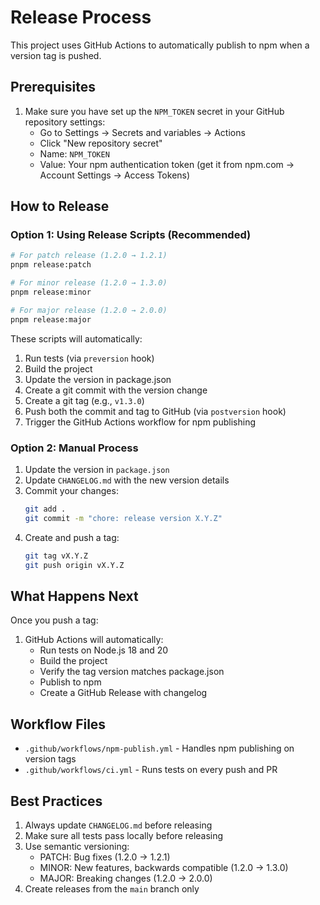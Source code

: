 # Release Process

This project uses GitHub Actions to automatically publish to npm when a version tag is pushed.

## Prerequisites

1. Make sure you have set up the `NPM_TOKEN` secret in your GitHub repository settings:
   - Go to Settings → Secrets and variables → Actions
   - Click "New repository secret"
   - Name: `NPM_TOKEN`
   - Value: Your npm authentication token (get it from npm.com → Account Settings → Access Tokens)

## How to Release

### Option 1: Using Release Scripts (Recommended)

```bash
# For patch release (1.2.0 → 1.2.1)
pnpm release:patch

# For minor release (1.2.0 → 1.3.0)
pnpm release:minor

# For major release (1.2.0 → 2.0.0)
pnpm release:major
```

These scripts will automatically:
1. Run tests (via `preversion` hook)
2. Build the project
3. Update the version in package.json
4. Create a git commit with the version change
5. Create a git tag (e.g., `v1.3.0`)
6. Push both the commit and tag to GitHub (via `postversion` hook)
7. Trigger the GitHub Actions workflow for npm publishing

### Option 2: Manual Process

1. Update the version in `package.json`
2. Update `CHANGELOG.md` with the new version details
3. Commit your changes:
   ```bash
   git add .
   git commit -m "chore: release version X.Y.Z"
   ```
4. Create and push a tag:
   ```bash
   git tag vX.Y.Z
   git push origin vX.Y.Z
   ```

## What Happens Next

Once you push a tag:
1. GitHub Actions will automatically:
   - Run tests on Node.js 18 and 20
   - Build the project
   - Verify the tag version matches package.json
   - Publish to npm
   - Create a GitHub Release with changelog

## Workflow Files

- `.github/workflows/npm-publish.yml` - Handles npm publishing on version tags
- `.github/workflows/ci.yml` - Runs tests on every push and PR

## Best Practices

1. Always update `CHANGELOG.md` before releasing
2. Make sure all tests pass locally before releasing
3. Use semantic versioning:
   - PATCH: Bug fixes (1.2.0 → 1.2.1)
   - MINOR: New features, backwards compatible (1.2.0 → 1.3.0)
   - MAJOR: Breaking changes (1.2.0 → 2.0.0)
4. Create releases from the `main` branch only